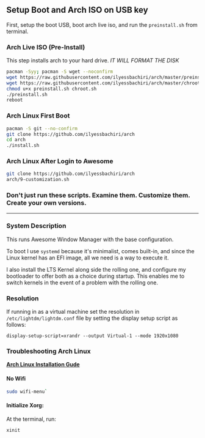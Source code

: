 ## Setup Boot and Arch ISO on USB key

First, setup the boot USB, boot arch live iso, and run the `preinstall.sh` from terminal. 

### Arch Live ISO (Pre-Install)

This step installs arch to your hard drive. *IT WILL FORMAT THE DISK*

```bash
pacman -Syy; pacman -S wget --noconfirm
wget https://raw.githubusercontent.com/ilyessbachiri/arch/master/preinstall.sh
wget https://raw.githubusercontent.com/ilyessbachiri/arch/master/chroot.sh
chmod u+x preinstall.sh chroot.sh
./preinstall.sh
reboot
```

### Arch Linux First Boot

```bash
pacman -S git --no-confirm
git clone https://github.com/ilyessbachiri/arch
cd arch
./install.sh
```

### Arch Linux After Login to Awesome

```bash
git clone https://github.com/ilyessbachiri/arch
arch/9-customization.sh
```

### Don't just run these scripts. Examine them. Customize them. Create your own versions.

---

### System Description
This runs Awesome Window Manager with the base configuration.

To boot I use `systemd` because it's minimalist, comes built-in, and since the Linux kernel has an EFI image, all we need is a way to execute it.

I also install the LTS Kernel along side the rolling one, and configure my bootloader to offer both as a choice during startup. This enables me to switch kernels in the event of a problem with the rolling one.

### Resolution
If running in as a virtual machine set the resolution in `/etc/lightdm/lightdm.conf` file by setting the display setup script as follows:
```
display-setup-script=xrandr --output Virtual-1 --mode 1920x1080
```
### Troubleshooting Arch Linux

__[Arch Linux Installation Gude](https://github.com/rickellis/Arch-Linux-Install-Guide)__

#### No Wifi

```bash
sudo wifi-menu`
```

#### Initialize Xorg:
At the terminal, run:

```bash
xinit
```
